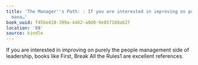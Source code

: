 ```yaml
---
title: 'The Manager''s Path: : If you are interested in improving on purely the people
  mana…'
book_uuid: f45be418-399a-4462-a0d0-9e857180ab2f
location: '88'
source: kindle
---
```


If you are interested in improving on purely the people management side of leadership, books like First, Break All the Rules1 are excellent references.
